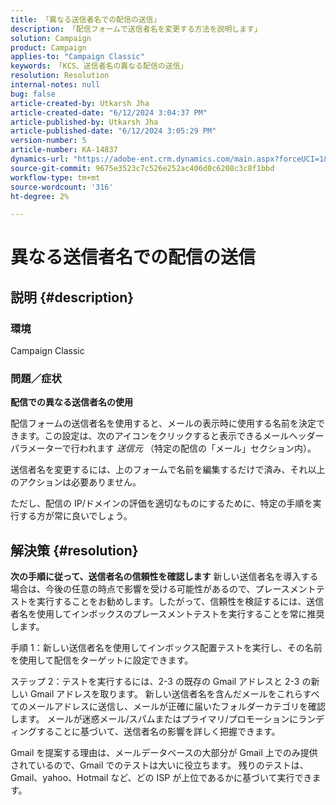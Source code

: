 ```yaml
---
title: 「異なる送信者名での配信の送信」
description: 「配信フォームで送信者名を変更する方法を説明します」
solution: Campaign
product: Campaign
applies-to: "Campaign Classic"
keywords: 「KCS、送信者名の異なる配信の送信」
resolution: Resolution
internal-notes: null
bug: false
article-created-by: Utkarsh Jha
article-created-date: "6/12/2024 3:04:37 PM"
article-published-by: Utkarsh Jha
article-published-date: "6/12/2024 3:05:29 PM"
version-number: 5
article-number: KA-14837
dynamics-url: "https://adobe-ent.crm.dynamics.com/main.aspx?forceUCI=1&pagetype=entityrecord&etn=knowledgearticle&id=5b729512-cd28-ef11-840a-00224808decd"
source-git-commit: 9675e3523c7c526e252ac406d0c6208c3c8f1bbd
workflow-type: tm+mt
source-wordcount: '316'
ht-degree: 2%

---
```


# 異なる送信者名での配信の送信

## 説明 {#description}


### <b>環境</b><b> </b>

Campaign Classic



### <b>問題／症状</b>

<b>配信での異なる送信者名の使用</b>

配信フォームの送信者名を使用すると、メールの表示時に使用する名前を決定できます。この設定は、次のアイコンをクリックすると表示できるメールヘッダーパラメーターで行われます *送信元* （特定の配信の「メール」セクション内）。

送信者名を変更するには、上のフォームで名前を編集するだけで済み、それ以上のアクションは必要ありません。

ただし、配信の IP/ドメインの評価を適切なものにするために、特定の手順を実行する方が常に良いでしょう。






## 解決策 {#resolution}

<b>次の手順に従って、送信者名の信頼性を確認します</b>
新しい送信者名を導入する場合は、今後の任意の時点で影響を受ける可能性があるので、プレースメントテストを実行することをお勧めします。したがって、信頼性を検証するには、送信者名を使用してインボックスのプレースメントテストを実行することを常に推奨します。

手順 1：新しい送信者名を使用してインボックス配置テストを実行し、その名前を使用して配信をターゲットに設定できます。

ステップ 2：テストを実行するには、2-3 の既存の Gmail アドレスと 2-3 の新しい Gmail アドレスを取ります。 新しい送信者名を含んだメールをこれらすべてのメールアドレスに送信し、メールが正確に届いたフォルダーカテゴリを確認します。 メールが迷惑メール/スパムまたはプライマリ/プロモーションにランディングすることに基づいて、送信者名の影響を詳しく把握できます。

Gmail を提案する理由は、メールデータベースの大部分が Gmail 上でのみ提供されているので、Gmail でのテストは大いに役立ちます。 残りのテストは、Gmail、yahoo、Hotmail など、どの ISP が上位であるかに基づいて実行できます。
